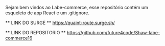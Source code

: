 Sejam bem vindos ao Labe-commerce, esse repositório contém um esqueleto de app React e um .gitignore.

** LINK DO SURGE ** https://quaint-route.surge.sh/

** LINK DO REPOSITORIO ** https://github.com/future4code/Shaw-labe-commerce16
